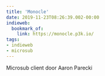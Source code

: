 ```yaml
---
title: 'Monocle'
date: 2019-11-23T08:26:39.002-00:00
indieweb:
  bookmark_of:
    link: https://monocle.p3k.io/
tags:
- indieweb
- microsub
---
```

Microsub client door Aaron Parecki
